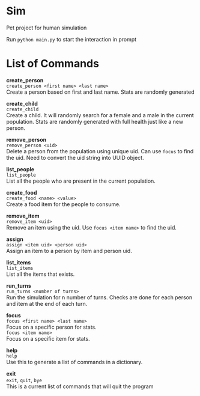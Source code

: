 # Sim
Pet project for human simulation

Run `python main.py` to start the interaction in prompt

# List of Commands
**create_person**  
`create_person <first name> <last name>`  
Create a person based on first and last name. Stats are randomly generated

**create_child**  
`create_child`  
Create a child. It will randomly search for a female and a male in the current population. Stats are randomly generated with full health just like a new person. 

**remove_person**  
`remove_person <uid>`  
Delete a person from the population using unique uid. Can use `focus` to find the uid. Need to convert the uid string into UUID object.

**list_people**  
`list_people`  
List all the people who are present in the current population.  

**create_food**  
`create_food <name> <value>`  
Create a food item for the people to consume. 

**remove_item**  
`remove_item <uid>`  
Remove an item using the uid. Use `focus <item name>` to find the uid. 

**assign**  
`assign <item uid> <person uid>`    
Assign an item to a person by item and person uid. 

**list_items**  
`list_items`  
List all the items that exists. 

**run_turns**  
`run_turns <number of turns>`  
Run the simulation for n number of turns. Checks are done for each person and item at the end of each turn.

**focus**  
`focus <first name> <last name>`  
Focus on a specific person for stats.  
`focus <item name>`  
Focus on a specific item for stats. 

**help**  
`help`  
Use this to generate a list of commands in a dictionary. 

**exit**  
`exit`, `quit`, `bye`  
This is a current list of commands that will quit the program
